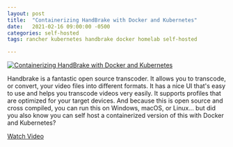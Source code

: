 ```yaml
---
layout: post
title:  "Containerizing HandBrake with Docker and Kubernetes"
date:   2021-02-16 09:00:00 -0500
categories: self-hosted
tags: rancher kubernetes handbrake docker homelab self-hosted

---
```


[![Containerizing HandBrake with Docker and Kubernetes](https://img.youtube.com/vi/vyrj6t8xjoQ/0.jpg)](https://www.youtube.com/watch?v=vyrj6t8xjoQ "Containerizing HandBrake with Docker and Kubernetes")

Handbrake is a fantastic open source transcoder.  It allows you to transcode, or convert, your video files into different formats. It has a nice UI that's easy to use and helps you transcode videos very easily. It supports profiles that are optimized for your target devices. And because this is open source and cross compiled, you can run this on Windows, macOS, or Linux...  but did you also know you can self host a containerized version of this with Docker and Kubernetes?

[Watch Video](https://www.youtube.com/watch?v=vyrj6t8xjoQ)
